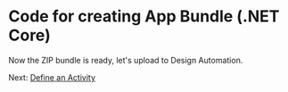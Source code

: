 # Code for creating App Bundle (.NET Core)

Now the ZIP bundle is ready, let's upload to Design Automation.

Next: [Define an Activity](designautomation/activity/)